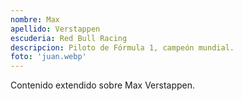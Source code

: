 ```yaml
---
nombre: Max
apellido: Verstappen
escuderia: Red Bull Racing
descripcion: Piloto de Fórmula 1, campeón mundial.
foto: 'juan.webp'
---
```


Contenido extendido sobre Max Verstappen.
